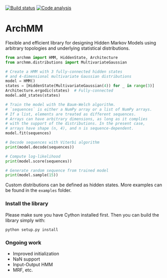 [![Build status](https://github.com/AntoinePassemiers/ArchMM/actions/workflows/build.yml/badge.svg)](https://github.com/AntoinePassemiers/ArchMM/actions?query=build)
[![Code analysis](https://github.com/AntoinePassemiers/ArchMM/actions/workflows/analysis.yml/badge.svg)](https://github.com/AntoinePassemiers/ArchMM/actions?query=analysis)
# ArchMM

Flexible and efficient library for designing Hidden Markov Models using arbitrary topologies and underlying statistical distributions.

```python
from archmm import HMM, HiddenState, Architecture
from archmm.distributions import MultivariateGaussian

# Create a HMM with 3 fully-connected hidden states
# and 4-dimensional multivariate Gaussian distributions
model = HMM()
states = [HiddenState(MultivariateGaussian(4)) for _ in range(3)]
Architecture.ergodic(states)  # Fully-connected
model.add_states(states)

# Train the model with the Baum-Welch algorithm.
# `sequences` is either a NumPy array or a list of NumPy arrays.
# If a list, elements are treated as different sequences.
# Arrays can have arbitrary dimensions, as long as it complies
# with the support of the distributions. In the present case,
# arrays have shape (n, 4), and n is sequence-dependent.
model.fit(sequences)

# Decode sequences with Viterbi algorithm
print(model.decode(sequences))

# Compute log-likelihood
print(model.score(sequences))

# Generate random sequence from trained model
print(model.sample(15))
```

Custom distributions can be defined as hidden states.
More examples can be found in the `examples` folder.

### Install the library

Please make sure you have Cython installed first.
Then you can build the library simply with:

```
python setup.py install
```

### Ongoing work
- Improved initialization
- NaN support
- Input-Output HMM
- MRF, etc.
